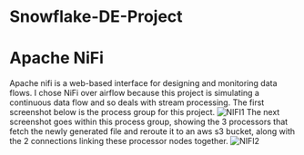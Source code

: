 # Snowflake-DE-Project


# Apache NiFi
Apache nifi is a web-based interface for designing and monitoring data flows. I chose NiFi over airflow because this project is simulating a continuous data flow and so deals with stream processing. The first screenshot below is the process group for this project.
![NIFI1](https://github.com/walker-at/Snowflake-DE-Project/assets/161479815/3ffc4314-c01e-4132-b798-a68f68133248)
The next screenshot goes within this process group, showing the 3 processors that fetch the newly generated file and reroute it to an aws s3 bucket, along with the 2 connections linking these processor nodes together.
![NIFI2](https://github.com/walker-at/Snowflake-DE-Project/assets/161479815/ff6e4102-4ad6-4aca-800e-2aad6dc900bf)

